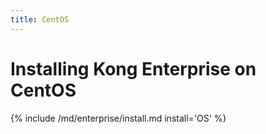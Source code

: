 ```yaml
---
title: CentOS
---
```


# Installing Kong Enterprise on CentOS

{% include /md/enterprise/install.md install='OS' %}
